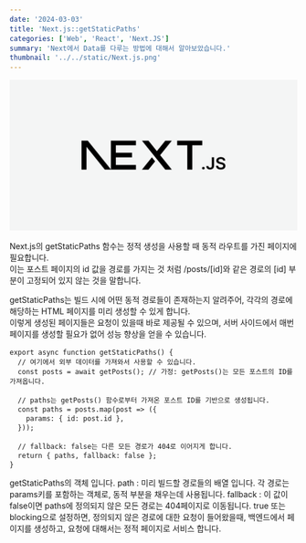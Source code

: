 ```yaml
---
date: '2024-03-03'
title: 'Next.js::getStaticPaths'
categories: ['Web', 'React', 'Next.JS']
summary: 'Next에서 Data를 다루는 방법에 대해서 알아보았습니다.'
thumbnail: '../../static/Next.js.png'
---
```


![1](../../static/Next.js.png)

Next.js의 getStaticPaths 함수는 정적 생성을 사용할 때 동적 라우트를 가진 페이지에 필요합니다.<br>
이는 포스트 페이지의 id 값을 경로를 가지는 것 처럼 /posts/[id]와 같은 경로의 [id] 부분이 고정되어 있지 않는 것을 말합니다.

getStaticPaths는 빌드 시에 어떤 동적 경로들이 존재하는지 알려주어, 각각의 경로에 해당하는 HTML 페이지를 미리 생성할 수 있게 합니다.<br>
이렇게 생성된 페이지들은 요청이 있을때 바로 제공될 수 있으며, 서버 사이드에서 매번 페이지를 생성할 필요가 없어 성능 향상을 얻을 수 있습니다.

```tsx
export async function getStaticPaths() {
  // 여기에서 외부 데이터를 가져와서 사용할 수 있습니다.
  const posts = await getPosts(); // 가정: getPosts()는 모든 포스트의 ID를 가져옵니다.

  // paths는 getPosts() 함수로부터 가져온 포스트 ID를 기반으로 생성됩니다.
  const paths = posts.map(post => ({
    params: { id: post.id },
  }));

  // fallback: false는 다른 모든 경로가 404로 이어지게 합니다.
  return { paths, fallback: false };
}
```

getStaticPaths의 객체 입니다.
path : 미리 빌드할 경로들의 배열 입니다. 각 경로는 params키를 포함하는 객체로, 동적 부분을 채우는데 사용됩니다.
fallback : 이 값이 false이면 paths에 정의되지 않은 모든 경로는 404페이지로 이동됩니다. true 또는 blocking으로 설정하면, 정의되지 않은 경로에 대한 요청이 들어왔을때, 백엔드에서 페이지를 생성하고, 요청에 대해서는 정적 페이지로 서비스 합니다.
